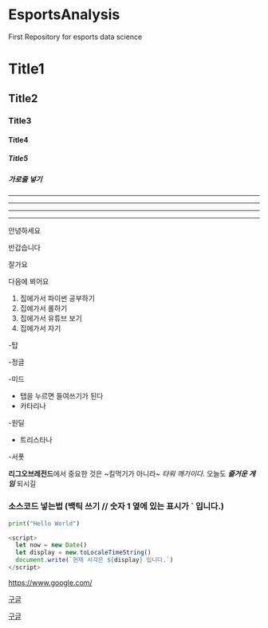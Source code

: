 # EsportsAnalysis
First Repository for esports data science

# Title1
## Title2
### Title3
#### Title4
##### Title5
##### 가로줄 넣기
---
- - - -
****
* * *

안녕하세요

반갑습니다

잘가요

다음에 뵈어요

1. 집에가서 파이썬 공부하기
2. 집에가서 롤하기
3. 집에가서 유튜브 보기
4. 집에가서 자기

-탑 

-정글

-미드
  - 탭을 누르면 들여쓰기가 된다
  - 카타리나

-원딜

  - 트리스타나

-서폿

**리그오브레전드**에서 중요한 것은 ~킬먹기가 아니라~ *타워 깨기이다.*
오늘도 ***즐거운 게임*** 되시길

### 소스코드 넣는법 (백틱 쓰기 // 숫자 1 옆에 있는 표시가 ` 입니다.)

```python
print("Hello World")
```

```javascript
<script>
  let now = new Date()
  let display = new.toLocaleTimeString()
  document.write(`현재 시각은 ${display} 입니다.`)
</script>
```

<https://www.google.com/>

[구글](https://www.google.com/)

[구글](https://www.google.com/, "클릭하면 구글로 이동합니다")



